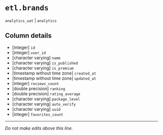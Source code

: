 # `etl.brands`
`analytics_uat` | `analytics`

## Column details
* [integer]   `id`
* [integer]   `user_id`
* [character varying] `name`
* [character varying] `is_published`
* [character varying] `is_premium`
* [timestamp without time zone] `created_at`
* [timestamp without time zone] `updated_at`
* [integer]   `reviews_count`
* [double precision] `ranking`
* [double precision] `rating_average`
* [character varying] `package_level`
* [character varying] `auto_verify`
* [character varying] `uuid`
* [integer]   `favorites_count`

-------------------------------------------------------------------------------
*Do not make edits above this line.*
